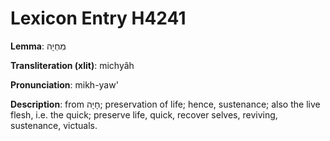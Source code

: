 # Lexicon Entry H4241

**Lemma**: מִחְיָה

**Transliteration (xlit)**: michyâh

**Pronunciation**: mikh-yaw'

**Description**:
from חָיָה; preservation of life; hence, sustenance; also the live flesh, i.e. the quick; preserve life, quick, recover selves, reviving, sustenance, victuals.
